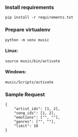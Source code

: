 ### Install requirements
`pip install -r requirements.txt`


### Prepare virtualenv
`python -m venv music`

#### Linux:
`source music/bin/activate`

#### Windows: 
`music/Scripts/activate`

### Sample Request
```
{
    "artist_ids": [1, 2],
    "song_ids": [1, 2],
    "emotions": ["", ""],
    "genres": ["", ""],
    "limit": 10
}
```